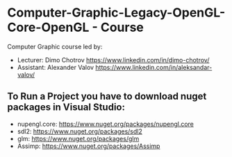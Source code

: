 # Computer-Graphic-Legacy-OpenGL-Core-OpenGL - Course
Computer Graphic course led by:
- Lecturer: Dimo Chotrov https://www.linkedin.com/in/dimo-chotrov/
- Assistant: Alexander Valov https://www.linkedin.com/in/aleksandar-valov/

## To Run a Project you have to download nuget packages in Visual Studio:
- nupengl.core: https://www.nuget.org/packages/nupengl.core
- sdl2: https://www.nuget.org/packages/sdl2
- glm: https://www.nuget.org/packages/glm
- Assimp: https://www.nuget.org/packages/Assimp
